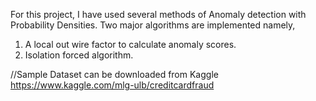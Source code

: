For this project, I have used several methods of Anomaly detection with Probability Densities. 
Two major algorithms are implemented namely,
1. A local out wire factor to calculate anomaly scores.
2. Isolation forced algorithm. 


//Sample Dataset can be downloaded from Kaggle
https://www.kaggle.com/mlg-ulb/creditcardfraud
